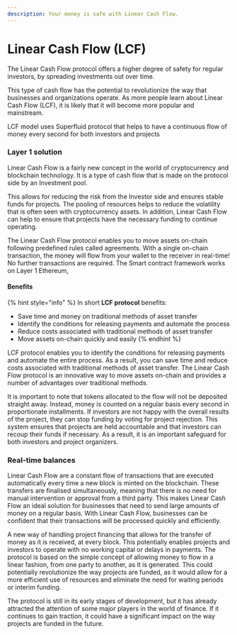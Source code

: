 ```yaml
---
description: Your money is safe with Linear Cash Flow.
---
```


# Linear Cash Flow (LCF)

The Linear Cash Flow protocol offers a higher degree of safety for regular investors, by spreading investments out over time.

This type of cash flow has the potential to revolutionize the way that businesses and organizations operate. As more people learn about Linear Cash Flow (LCF), it is likely that it will become more popular and mainstream.

LCF model uses Superfluid protocol that helps to have a continuous flow of money every second for both investors and projects



### Layer 1 solution

Linear Cash Flow is a fairly new concept in the world of cryptocurrency and blockchain technology. It is a type of cash flow that is made on the protocol side by an Investment pool.&#x20;

This allows for reducing the risk from the Investor side and ensures stable funds for projects. The pooling of resources helps to reduce the volatility that is often seen with cryptocurrency assets. In addition, Linear Cash Flow can help to ensure that projects have the necessary funding to continue operating.&#x20;

The Linear Cash Flow protocol enables you to move assets on-chain following predefined rules called agreements. With a single on-chain transaction, the money will flow from your wallet to the receiver in real-time! No further transactions are required. The Smart contract framework works on Layer 1 Ethereum,&#x20;

#### Benefits

{% hint style="info" %}
In short **LCF protocol** benefits:

* Save time and money on traditional methods of asset transfer
* Identify the conditions for releasing payments and automate the process
* Reduce costs associated with traditional methods of asset transfer
* Move assets on-chain quickly and easily
{% endhint %}

LCF protocol enables you to identify the conditions for releasing payments and automate the entire process. As a result, you can save time and reduce costs associated with traditional methods of asset transfer. The Linear Cash Flow protocol is an innovative way to move assets on-chain and provides a number of advantages over traditional methods.

It is important to note that tokens allocated to the flow will not be deposited straight away. Instead, money is counted on a regular basis every second in proportionate installments. If investors are not happy with the overall results of the project, they can stop funding by voting for project rejection. This system ensures that projects are held accountable and that investors can recoup their funds if necessary. As a result, it is an important safeguard for both investors and project organizers.

### Real-time balances <a href="#39a6" id="39a6"></a>

Linear Cash Flow are a constant flow of transactions that are executed automatically every time a new block is minted on the blockchain. These transfers are finalised simultaneously, meaning that there is no need for manual intervention or approval from a third party. This makes Linear Cash Flow an ideal solution for businesses that need to send large amounts of money on a regular basis. With Linear Cash Flow, businesses can be confident that their transactions will be processed quickly and efficiently.

A new way of handling project financing that allows for the transfer of money as it is received, at every block. This potentially enables projects and investors to operate with no working capital or delays in payments. The protocol is based on the simple concept of allowing money to flow in a linear fashion, from one party to another, as it is generated. This could potentially revolutionize the way projects are funded, as it would allow for a more efficient use of resources and eliminate the need for waiting periods or interim funding.

The protocol is still in its early stages of development, but it has already attracted the attention of some major players in the world of finance. If it continues to gain traction, it could have a significant impact on the way projects are funded in the future.

